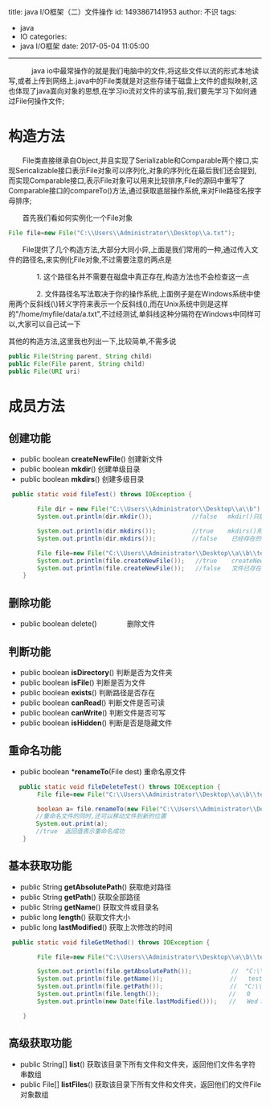 title: java I/O框架（二）文件操作
id: 1493867141953
author: 不识
tags:
  - java
  - IO
categories:
  - java I/O框架
date: 2017-05-04 11:05:00
---
　
　　java io中最常操作的就是我们电脑中的文件,将这些文件以流的形式本地读写,或者上传到网络上.java中的File类就是对这些存储于磁盘上文件的虚拟映射,这也体现了java面向对象的思想,在学习io流对文件的读写前,我们要先学习下如何通过File何操作文件;
  
  <!-- more -->

# 构造方法

　　File类直接继承自Object,并且实现了Serializable和Comparable两个接口,实现Sericalizable接口表示File对象可以序列化,对象的序列化在最后我们还会提到,而实现Comparable接口,表示File对象可以用来比较排序,File的源码中重写了Comparable接口的compareTo()方法,通过获取底层操作系统,来对File路径名按字母排序;

　　首先我们看如何实例化一个File对象
```java
File file=new File("C:\\Users\\Administrator\\Desktop\\a.txt");
```
　　File提供了几个构造方法,大部分大同小异,上面是我们常用的一种,通过传入文件的路径名,来实例化File对象,不过需要注意的两点是

　　　　1. 这个路径名并不需要在磁盘中真正存在,构造方法也不会检查这一点

　　　　2. 文件路径名写法取决于你的操作系统,上面例子是在Windows系统中使用两个反斜线(\\)转义字符来表示一个反斜线(\),而在Unix系统中则是这样的"/home/myfile/data/a.txt",不过经测试,单斜线这种分隔符在Windows中同样可以,大家可以自己试一下
    

其他的构造方法,这里我也列出一下,比较简单,不需多说
```java
public File(String parent, String child)
public File(File parent, String child)
public File(URI uri)
``` 
# 成员方法

## 创建功能

- public boolean **createNewFile**()     创建新文件
- public boolean **mkdir**()                创建单级目录
- public boolean **mkdirs**()               创建多级目录

```java
 public static void fileTest() throws IOException {

        File dir = new File("C:\\Users\\Administrator\\Desktop\\a\\b");
        System.out.println(dir.mkdir());           //false   mkdir()只能创建单级目录

        System.out.println(dir.mkdirs());          //true    mkdirs()用于创建多级目录
        System.out.println(dir.mkdirs());          //false    已经存在的目录再次创建,则返回false

        File file=new File("C:\\Users\\Administrator\\Desktop\\a\\b\\test.txt");
        System.out.println(file.createNewFile());   //true    createNewFile()用于创建新文件,其上级路径必须存在,否则创建失败
        System.out.println(file.createNewFile());   //false   文件已存在则创建失败
    }
```
## 删除功能

- public boolean delete()        　　　　删除文件

## 判断功能

- public boolean **isDirectory**()    判断是否为文件夹
- public boolean **isFile**()       判断是否为文件
- public boolean **exists**()       判断路径是否存在
- public boolean **canRead**()      判断文件是否可读
- public boolean **canWrite**()      判断文件是否可写
- public boolean **isHidden**()      判断是否是隐藏文件

## 重命名功能

- public boolean ***renameTo**(File dest)  重命名原文件

```java
   public static void fileDeleteTest() throws IOException {
        File file=new File("C:\\Users\\Administrator\\Desktop\\a\\b\\test.txt");

        boolean a= file.renameTo(new File("C:\\Users\\Administrator\\Desktop\\renameTest.txt"));   
　　　　 //重命名文件的同时,还可以移动文件到新的位置
　　　　 System.out.print(a);                                                                       
　　　　 //true  返回值表示重命名成功
    }
```

## 基本获取功能

- public String **getAbsolutePath**()  获取绝对路径
- public String **getPath**()       获取全部路径
- public String **getName**()       获取文件或目录名
- public long **length**()         获取文件大小
- public long **lastModified**()     获取上次修改的时间

```java
 public static void fileGetMethod() throws IOException {

        File file=new File("C:\\Users\\Administrator\\Desktop\\a\\b\\test.txt");

        System.out.println(file.getAbsolutePath());　　　　　　 //  "C:\\Users\\Administrator\\Desktop\\a\\b\\test.txt"
        System.out.println(file.getName());　　　　　　　　　 　 //   test.txt
        System.out.println(file.getPath());　　　　　　　　　 　 //  "C:\\Users\\Administrator\\Desktop\\a\\b\\test.txt"
        System.out.println(file.length());　　　　　　　　　　 　//   0
        System.out.println(new Date(file.lastModified()));　　//   Wed Mar 15 13:58:50 GMT+08:00 2017

    }
```
 

## 高级获取功能

- public String[] **list**()  获取该目录下所有文件和文件夹，返回他们文件名字符串数组
- public File[] **listFiles**()  获取该目录下所有文件和文件夹，返回他们的文件File对象数组